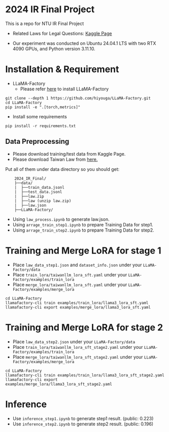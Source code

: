 # 2024 IR Final Project
This is a repo for NTU IR Final Project

- Related Laws for Legal Questions:
[Kaggle Page](https://www.kaggle.com/competitions/ntu-csie-2024-ir-final-project/)

- Our experiment was conducted on Ubuntu 24.04.1 LTS with two RTX 4090 GPUs, and Python version 3.11.10.


# Installation & Requirement
- LLaMA-Factory
    - Please refer [here](https://github.com/hiyouga/LLaMA-Factory) to install LLaMA-Factory

```
git clone --depth 1 https://github.com/hiyouga/LLaMA-Factory.git
cd LLaMA-Factory
pip install -e ".[torch,metrics]"
```

- Install some requirements
```
pip install -r requirements.txt
```

## Data Preprocessing
- Please download training/test data from Kaggle Page.
- Please download Taiwan Law from [here.](https://drive.google.com/drive/folders/100dNvI1PqirE5q5WL_vTNQ46OkBFX6EG)

Put all of them under data directory so you should get:
```
    2024_IR_Final/
    ├──data/
    |  ├──train_data.jsonl
    |  ├──test_data.jsonl
    |  ├──law.zip
    |  ├──law (unzip law.zip)
    |  ├──law.json
    ├──LLaMA-Factory/

```
- Using `law_process.ipynb` to generate law.json.
- Using `arrage_train_step1.ipynb` to prepare Training Data for step1.
- Using `arrage_train_step2.ipynb` to prepare Training Data for step2.


# Training and Merge LoRA for stage 1

- Place `law_data_step1.json` and `dataset_info.json` under your `LLaMA-Factory/data`
- Place `train_lora/taiwanllm_lora_sft.yaml` under your `LLaMA-Factory/examples/train_lora`
- Place `merge_lora/taiwanllm_lora_sft.yaml` under your `LLaMA-Factory/examples/merge_lora`

```
cd LLaMA-Factory
llamafactory-cli train examples/train_lora/llama3_lora_sft.yaml
llamafactory-cli export examples/merge_lora/llama3_lora_sft.yaml
```

# Training and Merge LoRA for stage 2

- Place `law_data_step2.json` under your `LLaMA-Factory/data`
- Place `train_lora/taiwanllm_lora_sft_stage2.yaml` under your `LLaMA-Factory/examples/train_lora`
- Place `merge_lora/taiwanllm_lora_sft_stage2.yaml` under your `LLaMA-Factory/examples/merge_lora`

```
cd LLaMA-Factory
llamafactory-cli train examples/train_lora/llama3_lora_sft_stage2.yaml
llamafactory-cli export examples/merge_lora/llama3_lora_sft_stage2.yaml
```

# Inference
- Use `inference_step1.ipynb` to generate step1 result. (public: 0.223)
- Use `inference_step2.ipynb` to generate step2 result. (public: 0.196)